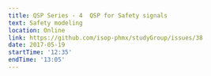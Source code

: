 ```yaml
---
title: QSP Series - 4  QSP for Safety signals
text: Safety modeling
location: Online
link: https://github.com/isop-phmx/studyGroup/issues/38
date: 2017-05-19
startTime: '12:35'
endTime: '13:05'
---
```

